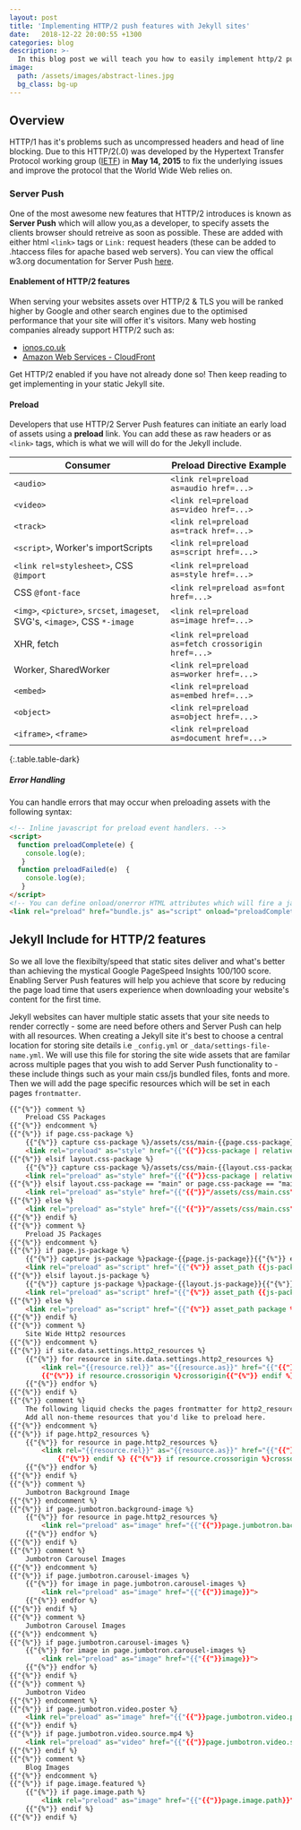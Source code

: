 ```yaml
---
layout: post
title: 'Implementing HTTP/2 push features with Jekyll sites'
date:   2018-12-22 20:00:55 +1300
categories: blog
description: >-
  In this blog post we will teach you how to easily implement http/2 push features to reduce load time of vital site assets and improve overall experience for end-users visiting your site.
image:
  path: /assets/images/abstract-lines.jpg
  bg_class: bg-up
---
```

## Overview

HTTP/1 has it's problems such as uncompressed headers and head of line blocking. Due to this HTTP/2(.0) was developed by the Hypertext Transfer Protocol working group ([IETF](https://en.wikipedia.org/wiki/Internet_Engineering_Task_Force)) in __May 14, 2015__ to fix the underlying issues and improve the protocol that the World Wide Web relies on. 

### Server Push
One of the most awesome new features that HTTP/2 introduces is known as __Server Push__ which will allow you,as a developer, to specify assets the clients browser should retreive as soon as possible. These are added with either html `<link>` tags or `Link:` request headers (these can be added to .htaccess files for apache based web servers). You can view the offical w3.org documentation for Server Push [here](https://www.w3.org/TR/preload/#server-push-http-2).

#### Enablement of HTTP/2 features

When serving your websites assets over HTTP/2 & TLS you will be ranked higher by Google and other search engines due to the optimised performance that your site will offer it's visitors. Many web hosting companies already support HTTP/2 such as:

- [ionos.co.uk](https://www.ionos.co.uk/digitalguide/hosting/technical-matters/how-http2-optimizes-the-world-wide-web/)
- [Amazon Web Services - CloudFront](https://aws.amazon.com/about-aws/whats-new/2016/09/amazon-cloudfront-now-supports-http2/)


Get HTTP/2 enabled if you have not already done so! Then keep reading to get implementing in your static Jekyll site.

#### Preload
Developers that use HTTP/2 Server Push features can initiate an early load of assets using a __preload__ link.
You can add these as raw headers or as `<link>` tags, which is what we will will do for the Jekyll include. 

| Consumer | Preload Directive Example |
| -------- | ------------------------- |
| `<audio>` |	`<link rel=preload as=audio href=...>` |
| `<video>`	| `<link rel=preload as=video href=...>` |
| `<track>`	| `<link rel=preload as=track href=...>` |
| `<script>`, Worker's importScripts | `<link rel=preload as=script href=...>` |
| `<link rel=stylesheet>`, CSS `@import` | `<link rel=preload as=style href=...>` |
| CSS `@font-face` | `<link rel=preload as=font href=...>` |
| `<img>`, `<picture>`, `srcset`, `imageset`, SVG's, `<image>`, CSS `*-image` | `<link rel=preload as=image href=...>` |
| XHR, fetch | `<link rel=preload as=fetch crossorigin href=...>` |
| Worker, SharedWorker | `<link rel=preload as=worker href=...>` |
| `<embed>` | `<link rel=preload as=embed href=...>` |
| `<object>`	 | `<link rel=preload as=object href=...>` |
|`<iframe>`, `<frame>` | `<link rel=preload as=document href=...>` |
{:.table.table-dark}

##### Error Handling
You can handle errors that may occur when preloading assets with the following syntax:

```html
<!-- Inline javascript for preload event handlers. -->
<script>
  function preloadComplete(e) { 
    console.log(e);
   }
  function preloadFailed(e)  { 
    console.log(e);
   }
</script>
<!-- You can define onload/onerror HTML attributes which will fire a javascript function that you define. -->
<link rel="preload" href="bundle.js" as="script" onload="preloadComplete()" onerror="preloadFailed()">
```

## Jekyll Include for HTTP/2 features

So we all love the flexibilty/speed that static sites deliver and what's better than achieving the mystical Google PageSpeed Insights 100/100 score. Enabling Server Push features will help you achieve that score by reducing the page load time that users experience when downloading your website's content for the first time.

Jekyll websites can haver multiple static assets that your site needs to render correctly - some are need before others and Server Push can help with all resources. When creating a Jekyll site it's best to choose a central location for storing site details i.e `_config.yml` or `_data/settings-file-name.yml`. We will use this file for storing the site wide assets that are familar across multiple pages that you wish to add Server Push functionality to - these include things such as your main css/js bundled files, fonts and more. Then we will add the page specific resources which will be set in each pages `frontmatter`.

```html
{{"{%"}} comment %}
    Preload CSS Packages
{{"{%"}} endcomment %}
{{"{%"}} if page.css-package %}
    {{"{%"}} capture css-package %}/assets/css/main-{{page.css-package}}.css{{"{%"}} endcapture %}
    <link rel="preload" as="style" href="{{"{{"}}css-package | relative_url }}?v={{"{%"}} bust_cache %}">
{{"{%"}} elsif layout.css-package %}
    {{"{%"}} capture css-package %}/assets/css/main-{{layout.css-package}}.css{{"{%"}} endcapture %}
    <link rel="preload" as="style" href="{{"{{"}}css-package | relative_url }}?v={{"{%"}} bust_cache %}">
{{"{%"}} elsif layout.css-package == "main" or page.css-package == "main" %}
    <link rel="preload" as="style" href="{{"{{"}}"/assets/css/main.css" | relative_url }}?v={{"{%"}} bust_cache %}">
{{"{%"}} else %}
    <link rel="preload" as="style" href="{{"{{"}}"/assets/css/main.css" | relative_url }}?v={{"{%"}} bust_cache %}">
{{"{%"}} endif %}
{{"{%"}} comment %}
    Preload JS Packages
{{"{%"}} endcomment %}
{{"{%"}} if page.js-package %}
    {{"{%"}} capture js-package %}package-{{page.js-package}}{{"{%"}} endcapture %}
    <link rel="preload" as="script" href="{{"{%"}} asset_path {{js-package}} %}?v={{"{%"}} bust_cache %}">
{{"{%"}} elsif layout.js-package %}
    {{"{%"}} capture js-package %}package-{{layout.js-package}}{{"{%"}} endcapture %}
    <link rel="preload" as="script" href="{{"{%"}} asset_path {{js-package}} %}?v={{"{%"}} bust_cache %}">
{{"{%"}} else %}
    <link rel="preload" as="script" href="{{"{%"}} asset_path package %}?v={{"{%"}} bust_cache %}">
{{"{%"}} endif %}
{{"{%"}} comment %}
    Site Wide Http2 resources
{{"{%"}} endcomment %}
{{"{%"}} if site.data.settings.http2_resources %}
    {{"{%"}} for resource in site.data.settings.http2_resources %}
        <link rel="{{resource.rel}}" as="{{resource.as}}" href="{{"{{"}}resource.href}}" {{"{%"}} if resource.type %}type="{{resource.type}}"{{"{%"}} endif %}
        {{"{%"}} if resource.crossorigin %}crossorigin{{"{%"}} endif %}>
    {{"{%"}} endfor %}
{{"{%"}} endif %}
{{"{%"}} comment %}
    The following liquid checks the pages frontmatter for http2_resources list.
    Add all non-theme resources that you'd like to preload here.
{{"{%"}} endcomment %}
{{"{%"}} if page.http2_resources %}
    {{"{%"}} for resource in page.http2_resources %}
        <link rel="{{resource.rel}}" as="{{resource.as}}" href="{{"{{"}}resource.href}}" {{"{%"}} if resource.type %}type="{{resource.type}}"
            {{"{%"}} endif %} {{"{%"}} if resource.crossorigin %}crossorigin{{"{%"}} endif %}>
    {{"{%"}} endfor %}
{{"{%"}} endif %}
{{"{%"}} comment %}
    Jumbotron Background Image
{{"{%"}} endcomment %}
{{"{%"}} if page.jumbotron.background-image %}
    {{"{%"}} for resource in page.http2_resources %}
        <link rel="preload" as="image" href="{{"{{"}}page.jumbotron.background-image}}">
    {{"{%"}} endfor %}
{{"{%"}} endif %}
{{"{%"}} comment %}
    Jumbotron Carousel Images
{{"{%"}} endcomment %}
{{"{%"}} if page.jumbotron.carousel-images %}
    {{"{%"}} for image in page.jumbotron.carousel-images %}
        <link rel="preload" as="image" href="{{"{{"}}image}}">
    {{"{%"}} endfor %}
{{"{%"}} endif %}
{{"{%"}} comment %}
    Jumbotron Carousel Images
{{"{%"}} endcomment %}
{{"{%"}} if page.jumbotron.carousel-images %}
    {{"{%"}} for image in page.jumbotron.carousel-images %}
        <link rel="preload" as="image" href="{{"{{"}}image}}">
    {{"{%"}} endfor %}
{{"{%"}} endif %}
{{"{%"}} comment %}
    Jumbotron Video 
{{"{%"}} endcomment %}
{{"{%"}} if page.jumbotron.video.poster %}
    <link rel="preload" as="image" href="{{"{{"}}page.jumbotron.video.poster}}">
{{"{%"}} endif %}
{{"{%"}} if page.jumbotron.video.source.mp4 %}
    <link rel="preload" as="video" href="{{"{{"}}page.jumbotron.video.source.mp4}}">
{{"{%"}} endif %}
{{"{%"}} comment %}
    Blog Images 
{{"{%"}} endcomment %}
{{"{%"}} if page.image.featured %}
    {{"{%"}} if page.image.path %}
        <link rel="preload" as="image" href="{{"{{"}}page.image.path}}">
    {{"{%"}} endif %}
{{"{%"}} endif %}
```